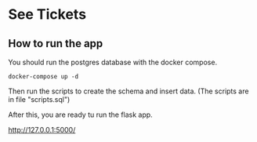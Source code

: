 # See Tickets

## How to run the app
You should run the postgres database with the docker compose.
```
docker-compose up -d
```
Then run the scripts to create the schema and insert data. (The scripts are in file "scripts.sql")

After this, you are ready tu run the flask app.

http://127.0.0.1:5000/
